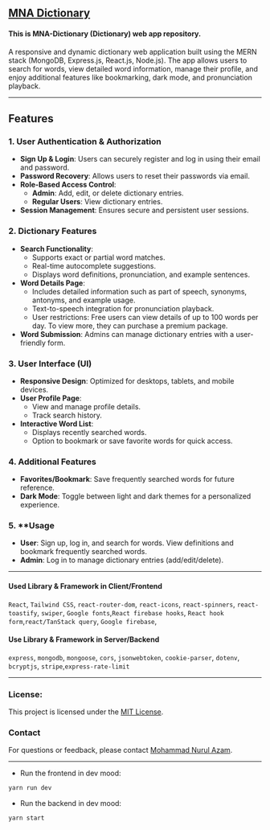 ## [MNA Dictionary](https://mna-dictionary.netlify.app/)

#### This is MNA-Dictionary (Dictionary) web app repository.

A responsive and dynamic dictionary web application built using the MERN stack (MongoDB, Express.js, React.js, Node.js). The app allows users to search for words, view detailed word information, manage their profile, and enjoy additional features like bookmarking, dark mode, and pronunciation playback.

---

## Features

### 1. **User Authentication & Authorization**

- **Sign Up & Login**: Users can securely register and log in using their email and password.
- **Password Recovery**: Allows users to reset their passwords via email.
- **Role-Based Access Control**:
  - **Admin**: Add, edit, or delete dictionary entries.
  - **Regular Users**: View dictionary entries.
- **Session Management**: Ensures secure and persistent user sessions.

### 2. **Dictionary Features**

- **Search Functionality**:
  - Supports exact or partial word matches.
  - Real-time autocomplete suggestions.
  - Displays word definitions, pronunciation, and example sentences.
- **Word Details Page**:
  - Includes detailed information such as part of speech, synonyms, antonyms, and example usage.
  - Text-to-speech integration for pronunciation playback.
  - User restrictions: Free users can view details of up to 100 words per day. To view more, they can purchase a premium package.
- **Word Submission**: Admins can manage dictionary entries with a user-friendly form.

### 3. **User Interface (UI)**

- **Responsive Design**: Optimized for desktops, tablets, and mobile devices.
- **User Profile Page**:
  - View and manage profile details.
  - Track search history.
- **Interactive Word List**:
  - Displays recently searched words.
  - Option to bookmark or save favorite words for quick access.

### 4. **Additional Features**

- **Favorites/Bookmark**: Save frequently searched words for future reference.
- **Dark Mode**: Toggle between light and dark themes for a personalized experience.

### 5. \*\*Usage

- **User**: Sign up, log in, and search for words. View definitions and bookmark frequently searched words.
- **Admin**: Log in to manage dictionary entries (add/edit/delete).

---

#### Used Library & Framework in Client/Frontend

`React`, `Tailwind CSS`, `react-router-dom`, `react-icons`, `react-spinners`, `react-toastify`, `swiper`, `Google fonts`,`React firebase hooks`, `React hook form`,`react/TanStack query`, `Google firebase`,

#### Use Library & Framework in Server/Backend

`express`, `mongodb`, `mongoose`, `cors`, `jsonwebtoken`, `cookie-parser`, `dotenv`, `bcryptjs`, `stripe`,`express-rate-limit`

---

### License:

This project is licensed under the [MIT License](LICENSE).

### Contact

For questions or feedback, please contact [Mohammad Nurul Azam](mailto:nurulazam.dev@gmail.com).

---

- Run the frontend in dev mood:

```bash
yarn run dev
```

- Run the backend in dev mood:

```bash
yarn start
```
